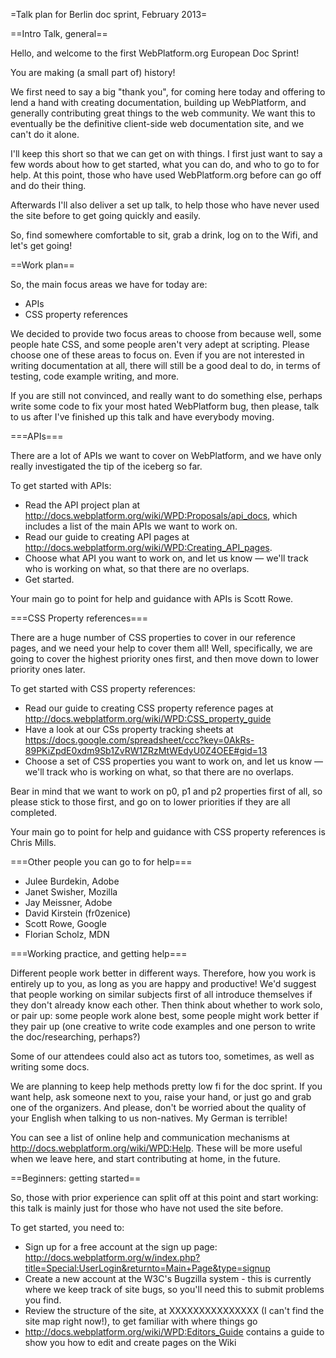 =Talk plan for Berlin doc sprint, February 2013=

==Intro Talk, general==

Hello, and welcome to the first WebPlatform.org European Doc Sprint!

You are making (a small part of) history!

<Play the WPD video>

We first need to say a big "thank you", for coming here today and offering to lend a hand with  creating documentation, building up WebPlatform, and generally contributing great things to the web community. We want this to eventually be the definitive client-side web documentation site, and we can't do it alone.

I'll keep this short so that we can get on with things. I first just want to say a few words about how to get started, what you can do, and who to go to for help. At this point, those who have used WebPlatform.org before can go off and do their thing.

Afterwards I'll also deliver a set up talk, to help those who have never used the site before to get going quickly and easily.

So, find somewhere comfortable to sit, grab a drink, log on to the Wifi, and let's get going!

==Work plan==


So, the main focus areas we have for today are:

* APIs
* CSS property references

We decided to provide two focus areas to choose from because well, some people hate CSS, and some people aren't very adept at scripting. Please choose one of these areas to focus on. Even if you are not interested in writing documentation at all, there will still be a good deal to do, in terms of testing, code example writing, and more.

If you are still not convinced, and really want to do something else, perhaps write some code to fix your most hated WebPlatform bug, then please, talk to us after I've finished up this talk and have everybody moving.

===APIs===

There are a lot of APIs we want to cover on WebPlatform, and we have only really investigated the tip of the iceberg so far.

To get started with APIs:

* Read the API project plan at http://docs.webplatform.org/wiki/WPD:Proposals/api_docs, which includes a list of the main APIs we want to work on.
* Read our guide to creating API pages at http://docs.webplatform.org/wiki/WPD:Creating_API_pages.
* Choose what API you want to work on, and let us know — we'll track who is working on what, so that there are no overlaps.
* Get started.

Your main go to point for help and guidance with APIs is Scott Rowe.


===CSS Property references===

There are a huge number of CSS properties to cover in our reference pages, and we need your help to cover them all! Well, specifically, we are going to cover the highest priority ones first, and then move down to lower priority ones later.

To get started with CSS property references:

* Read our guide to creating CSS property reference pages at http://docs.webplatform.org/wiki/WPD:CSS_property_guide
* Have a look at our CSs property tracking sheets at https://docs.google.com/spreadsheet/ccc?key=0AkRs-89PKiZpdE0xdm9Sb1ZvRW1ZRzMtWEdyU0Z4OEE#gid=13
* Choose a set of CSS properties you want to work on, and let us know — we'll track who is working on what, so that there are no overlaps.

Bear in mind that we want to work on p0, p1 and p2 properties first of all, so please stick to those first, and go on to lower priorities if they are all completed.

Your main go to point for help and guidance with CSS property references is Chris Mills.

===Other people you can go to for help===

* Julee Burdekin, Adobe
* Janet Swisher, Mozilla
* Jay Meissner, Adobe
* David Kirstein (fr0zenice)
* Scott Rowe, Google
* Florian Scholz, MDN

===Working practice, and getting help===

Different people work better in different ways. Therefore, how you work is entirely up to you, as long as you are happy and productive! We'd suggest that people working on similar subjects first of all introduce themselves if they don't already know each other. Then think about whether to work solo, or pair up: some people work alone best, some people might work better if they pair up (one creative to write code examples and one person to write the doc/researching, perhaps?)

Some of our attendees could also act as tutors too, sometimes, as well as writing some docs.

We are planning to keep help methods pretty low fi for the doc sprint. If you want help, ask someone next to you, raise your hand, or just go and grab one of the organizers. And please, don't be worried about the quality of your English when talking to us non-natives. My German is terrible!

You can see a list of online help and communication mechanisms at http://docs.webplatform.org/wiki/WPD:Help. These will be more useful when we leave here, and start contributing at home, in the future.

==Beginners: getting started==

So, those with prior experience can split off at this point and start working: this talk is mainly just for those who have not used the site before.

To get started, you need to:

* Sign up for a free account at the sign up page: http://docs.webplatform.org/w/index.php?title=Special:UserLogin&returnto=Main+Page&type=signup
* Create a new account at the W3C's Bugzilla system - this is currently where we keep track of site bugs, so you'll need this to submit problems you find.
* Review the structure of the site, at XXXXXXXXXXXXXXX (I can't find the site map right now!), to get familiar with where things go
* http://docs.webplatform.org/wiki/WPD:Editors_Guide contains a guide to show you how to edit and create pages on the Wiki